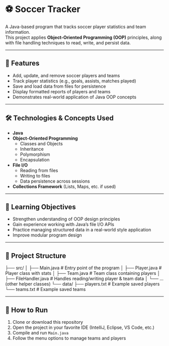 # ⚽ Soccer Tracker

A Java-based program that tracks soccer player statistics and team information.  
This project applies **Object-Oriented Programming (OOP)** principles, along with file handling techniques to read, write, and persist data.

---

## 🚀 Features
- Add, update, and remove soccer players and teams  
- Track player statistics (e.g., goals, assists, matches played)  
- Save and load data from files for persistence  
- Display formatted reports of players and teams  
- Demonstrates real-world application of Java OOP concepts  

---

## 🛠️ Technologies & Concepts Used
- **Java**  
- **Object-Oriented Programming**  
  - Classes and Objects  
  - Inheritance  
  - Polymorphism  
  - Encapsulation  
- **File I/O**  
  - Reading from files  
  - Writing to files  
  - Data persistence across sessions  
- **Collections Framework** (Lists, Maps, etc. if used)  

---

## 🎯 Learning Objectives
- Strengthen understanding of OOP design principles  
- Gain experience working with Java’s file I/O APIs  
- Practice managing structured data in a real-world style application  
- Improve modular program design  

---

## 📂 Project Structure
├── src/
│   ├── Main.java           # Entry point of the program
│   ├── Player.java         # Player class with stats
│   ├── Team.java           # Team class containing players
│   ├── FileHandler.java    # Handles reading/writing player & team data
│   └── … (other helper classes)
└── data/
├── players.txt         # Example saved players
└── teams.txt           # Example saved teams

---

## 📖 How to Run
1. Clone or download this repository  
2. Open the project in your favorite IDE (IntelliJ, Eclipse, VS Code, etc.)  
3. Compile and run `Main.java`  
4. Follow the menu options to manage teams and players  


